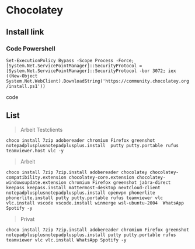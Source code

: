﻿# Chocolatey

## Install link
### Code Powershell

`Set-ExecutionPolicy Bypass -Scope Process -Force; [System.Net.ServicePointManager]::SecurityProtocol = [System.Net.ServicePointManager]::SecurityProtocol -bor 3072; iex ((New-Object System.Net.WebClient).DownloadString('https://community.chocolatey.org/install.ps1'))`

code
## List
> Arbeit Testclients

```
choco install 7zip adobereader chromium Firefox greenshot notepadplusplusnotepadplusplus.install  putty putty.portable rufus teamviewer.host vlc -y
```
> Arbeit

```
choco install 7zip 7zip.install adobereader chocolatey chocolatey-compatibility.extension chocolatey-core.extension chocolatey-windowsupdate.extension chromium Firefox greenshot jabra-direct keepass keepass.install mattermost-desktop nextcloud-client notepadplusplusnotepadplusplus.install openvpn phonerlite phonerlite.install putty putty.portable rufus teamviewer vlc vlc.install vscode vscode.install winmerge wsl-ubuntu-2004  WhatsApp Spotify -y
```

> Privat
```
choco install 7zip 7zip.install adobereader chromium Firefox greenshot notepadplusplusnotepadplusplus.install putty putty.portable rufus teamviewer vlc vlc.install WhatsApp Spotify -y
```
